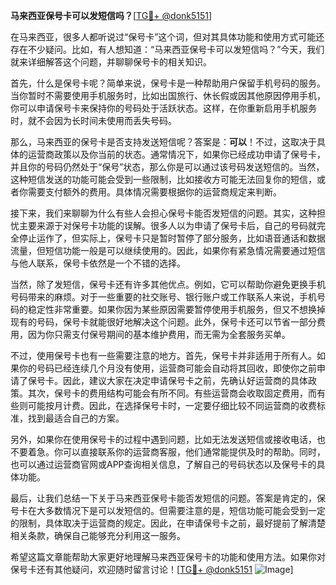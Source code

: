 **马来西亚保号卡可以发短信吗？**[[TG💪+ @donk5151](https://t.me/s/donk5151)]

在马来西亚，很多人都听说过“保号卡”这个词，但对其具体功能和使用方式可能还存在不少疑问。比如，有人想知道：“马来西亚保号卡可以发短信吗？”今天，我们就来详细解答这个问题，并聊聊保号卡的相关知识。

首先，什么是保号卡呢？简单来说，保号卡是一种帮助用户保留手机号码的服务。当你暂时不需要使用手机服务时，比如出国旅行、休长假或因其他原因停用手机，你可以申请保号卡来保持你的号码处于活跃状态。这样，在你重新启用手机服务时，就不会因为长时间未使用而丢失号码。

那么，马来西亚的保号卡是否支持发送短信呢？答案是：**可以**！不过，这取决于具体的运营商政策以及你当前的状态。通常情况下，如果你已经成功申请了保号卡，并且你的号码仍然处于“保号”状态，那么你是可以通过该号码发送短信的。当然，这种短信发送的功能可能会受到一些限制，比如接收方可能无法回复你的短信，或者你需要支付额外的费用。具体情况需要根据你的运营商规定来判断。

接下来，我们来聊聊为什么有些人会担心保号卡能否发短信的问题。其实，这种担忧主要来源于对保号卡功能的误解。很多人以为申请了保号卡后，自己的号码就完全停止运作了，但实际上，保号卡只是暂时暂停了部分服务，比如语音通话和数据流量，但短信功能一般是可以继续使用的。因此，如果你有紧急情况需要通过短信与他人联系，保号卡依然是一个不错的选择。

当然，除了发短信，保号卡还有许多其他优点。例如，它可以帮助你避免更换手机号码带来的麻烦。对于一些重要的社交账号、银行账户或工作联系人来说，手机号码的稳定性非常重要。如果你因为某些原因需要暂停使用手机服务，但又不想换掉现有的号码，保号卡就能很好地解决这个问题。此外，保号卡还可以节省一部分费用，因为你只需支付保号期间的基本维护费用，而无需为全套服务买单。

不过，使用保号卡也有一些需要注意的地方。首先，保号卡并非适用于所有人。如果你的号码已经连续几个月没有使用，运营商可能会自动将其回收，即使你之前申请了保号卡。因此，建议大家在决定申请保号卡之前，先确认好运营商的具体政策。其次，保号卡的费用结构可能会有所不同。有些运营商会收取固定费用，而有些则可能按月计费。因此，在选择保号卡时，一定要仔细比较不同运营商的收费标准，找到最适合自己的方案。

另外，如果你在使用保号卡的过程中遇到问题，比如无法发送短信或接收电话，也不要着急。你可以直接联系你的运营商客服，他们通常能提供及时的帮助。同时，也可以通过运营商官网或APP查询相关信息，了解自己的号码状态以及保号卡的具体功能。

最后，让我们总结一下关于马来西亚保号卡能否发短信的问题。答案是肯定的，保号卡在大多数情况下是可以发短信的。但需要注意的是，短信功能可能会受到一定的限制，具体取决于运营商的规定。因此，在申请保号卡之前，最好提前了解清楚相关条款，确保自己能够充分利用这一服务。

希望这篇文章能帮助大家更好地理解马来西亚保号卡的功能和使用方法。如果你对保号卡还有其他疑问，欢迎随时留言讨论！[[TG💪+ @donk5151](https://t.me/s/donk5151) ![Image](https://i.postimg.cc/rwNCRYN7/Snipaste-2025-04-30-17-27-05.png)]